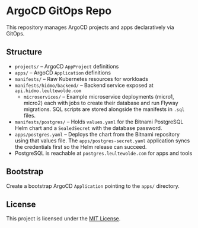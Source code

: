 # ArgoCD GitOps Repo

This repository manages ArgoCD projects and apps declaratively via GitOps.

## Structure

- `projects/` – ArgoCD `AppProject` definitions
- `apps/` – ArgoCD `Application` definitions
- `manifests/` – Raw Kubernetes resources for workloads
- `manifests/hidmo/backend/` – Backend service exposed at `api.hidmo.leultewolde.com`
  - `microservices/` – Example microservice deployments (micro1, micro2) each
    with jobs to create their database and run Flyway migrations. SQL scripts are
    stored alongside the manifests in `.sql` files.
- `manifests/postgres/` – Holds `values.yaml` for the Bitnami PostgreSQL Helm chart and a `SealedSecret` with the database password.
- `apps/postgres.yaml` – Deploys the chart from the Bitnami repository using that values file. The `apps/postgres-secret.yaml` application syncs the credentials first so the Helm release can succeed.
- PostgreSQL is reachable at `postgres.leultewolde.com` for apps and tools

## Bootstrap

Create a bootstrap ArgoCD `Application` pointing to the `apps/` directory.


## License

This project is licensed under the [MIT License](LICENSE).
